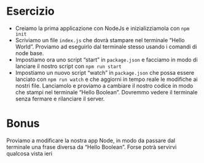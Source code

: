 # Esercizio
- Creiamo la prima applicazione con NodeJs e inizializziamola con `npm init`
- Scriviamo un file `index.js` che dovrà stampare nel terminale “Hello World”. Proviamo ad eseguirlo dal terminale stesso usando i comandi di node base.
- Impostiamo ora uno script “start” in `package.json` e facciamo in modo di lanciare il nostro script con `npm run start`
- Impostiamo un nuovo script “watch” in `package.json` che possa essere lanciato con `npm run watch` e che aggiorni in tempo reale le modifiche ai nostri file. Lanciamolo e proviamo a cambiare il nostro codice in modo che stampi nel terminale “Hello Boolean”. Dovremmo vedere il terminale senza fermare e rilanciare il server.
# Bonus
Proviamo a modificare la nostra app Node, in modo da passare dal terminale una frase diversa da “Hello Boolean”. Forse potrà servirvi qualcosa vista ieri